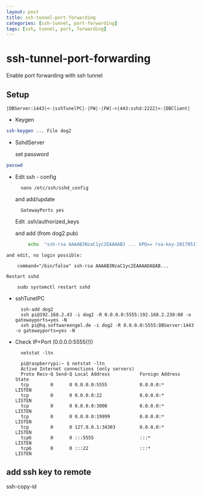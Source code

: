 ```yaml
---
layout: post
title: ssh-tunnel-port-forwarding
categories: [ssh-tunnel, port-forwarding]
tags: [ssh, tunnel, port, forwarding]
--- 
```


# ssh-tunnel-port-forwarding

Enable port forwarding with ssh tunnel

## Setup

    |DBServer:1443|<-|sshTunelPC|-|FW|-|FW|->|443:sshd:2222|<-|DBClient|

- Keygen

``` bash
ssh-keygen ... File dog2
```

- SshdServer

    set password

``` bash
passwd
```

- Edit ssh - config

        nano /etc/ssh/sshd_config

    and add/update

        GatewayPorts yes

    Edit
        .ssh/authorized_keys

    and add (from dog2.pub)

``` bash
        echo  "ssh-rsa AAAAB3NzaC1yc2EAAAABJ ... 6PQ== rsa-key-20170517" > authorized_keys
```

    and edit, no login possible:

        command="/bin/false" ssh-rsa AAAAB3NzaC1yc2EAAAADAQAB...

    Restart sshd

        sudo systemctl restart sshd

- sshTunelPC

        ssh-add dog2
        ssh pi@192.168.2.43 -i dog2 -R 0.0.0.0:5555:192.168.2.230:80 -o gatewayports=yes -N
        ssh pi@hq.softwareengel.de -i dog2 -R 0.0.0.0:5555:DBServer:1443 -o gatewayports=yes -N

- Check IP+Port (0.0.0.0:5555(!))

        netstat -ltn

        pi@raspberrypi:~ $ netstat -ltn
        Active Internet connections (only servers)
        Proto Recv-Q Send-Q Local Address           Foreign Address         State      
        tcp        0      0 0.0.0.0:5555            0.0.0.0:*               LISTEN     
        tcp        0      0 0.0.0.0:22              0.0.0.0:*               LISTEN     
        tcp        0      0 0.0.0.0:3000            0.0.0.0:*               LISTEN     
        tcp        0      0 0.0.0.0:19999           0.0.0.0:*               LISTEN     
        tcp        0      0 127.0.0.1:34303         0.0.0.0:*               LISTEN     
        tcp6       0      0 :::5555                 :::*                    LISTEN     
        tcp6       0      0 :::22                   :::*                    LISTEN     

## add ssh key to remote

ssh-copy-id
